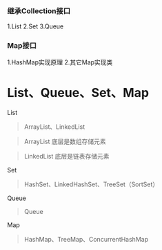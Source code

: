 ### 继承Collection接口
1.List
2.Set
3.Queue

### Map接口
1.HashMap实现原理
2.其它Map实现类

# List、Queue、Set、Map

List
> ArrayList、LinkedList

> ArrayList 底层是数组存储元素  

> LinkedList 底层是链表存储元素  

Set
> HashSet、LinkedHashSet、TreeSet（SortSet）

Queue
> Queue

Map
> HashMap、TreeMap、ConcurrentHashMap

